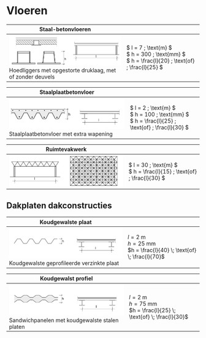 # Vloeren


| **Staal-betonvloeren** |  |
|---|---|
| <img src="ImagesStaal/2.2.1_staalconstructies_staalbetonvloeren.png" alt="Staal-betonvloeren" class="bg-primary" width="450px"> <br> Hoedliggers met opgestorte druklaag, met of zonder deuvels | $ l = 7 \; \text{m} $ <br> $ h = 300 \; \text{mm} $ <br> $ h = \frac{l}{20} \; \text{of} \; \frac{l}{25} $ |

| **Staalplaatbetonvloer** |  |
|---|---|
| <img src="ImagesStaal/2.2.1_staalconstructies_staalplaatbetonvloer.png" alt="Staalplaatbetonvloer" class="bg-primary" width="450px"> <br> Staalplaatbetonvloer met extra wapening | $ l = 2 \; \text{m} $ <br> $ h = 100 \; \text{mm} $ <br> $ h = \frac{l}{25} \; \text{of} \; \frac{l}{30} $ |

| **Ruimtevakwerk** |  |
|---|---| 
| <img src="ImagesStaal/2.2.1_staalconstructies_ruimtevakwerk.png" alt="Ruimtevakwerk" class="bg-primary" width="450px"> | $ l = 30 \; \text{m} $ <br> $ h = \frac{l}{15} \; \text{of} \; \frac{l}{30} $ |

## Dakplaten dakconstructies

| **Koudgewalste plaat** |  |
|---|---| 
| <img src="ImagesStaal/2.2.1_staalconstructies_koudgewalste_plaat.png" alt="Koudgewalste plaat" class="bg-primary" width="450px"> <br> Koudgewalste geprofileerde verzinkte plaat | $l = 2 \; \text{m}$ <br> $h = 25 \; \text{mm}$ <br> $h = \frac{l}{40} \; \text{of} \; \frac{l}{70}$ |

| **Koudgewalst profiel** |  |
|---|---|  
| <img src="ImagesStaal/2.2.1_staalconstructies_koudgevormd_profiel-25.png" alt="Koudgewalst profiel" class="bg-primary" width="450px"> <br> Sandwichpanelen met koudgewalste stalen platen | $l = 2 \; \text{m}$ <br> $h = 75 \; \text{mm}$ <br> $h = \frac{l}{25} \; \text{of} \; \frac{l}{30}$ |
